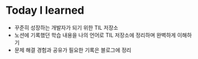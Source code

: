 # Today I learned

- 꾸준히 성장하는 개발자가 되기 위한 TIL 저장소
- 노션에 기록했던 학습 내용을 나의 언어로 TIL 저장소에 정리하며 완벽하게 이해하기
- 문제 해결 경험과 공유가 필요한 기록은 블로그에 정리
